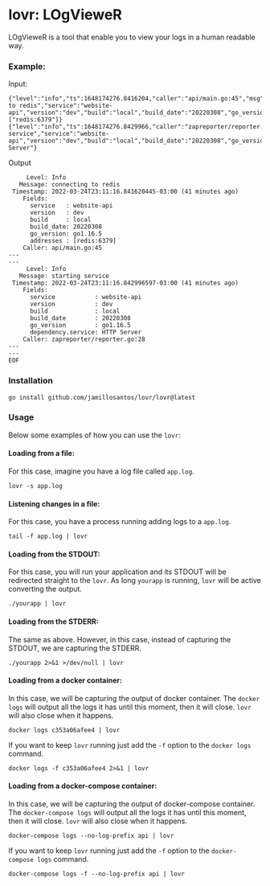 # lovr: LOgVieweR

LOgVieweR is a tool that enable you to view your logs in a human readable way.

### Example:

Input:
```
{"level":"info","ts":1648174276.8416204,"caller":"api/main.go:45","msg":"connecting to redis","service":"website-api","version":"dev","build":"local","build_date":"20220308","go_version":"go1.16.5","addresses":["redis:6379"]}
{"level":"info","ts":1648174276.8429966,"caller":"zapreporter/reporter.go:28","msg":"starting service","service":"website-api","version":"dev","build":"local","build_date":"20220308","go_version":"go1.16.5","dependency.service":"HTTP Server"}
```

Output
```
     Level: Info
   Message: connecting to redis
 Timestamp: 2022-03-24T23:11:16.841620445-03:00 (41 minutes ago)
    Fields:
      service   : website-api
      version   : dev
      build     : local
      build_date: 20220308
      go_version: go1.16.5
      addresses : [redis:6379]
    Caller: api/main.go:45
---
---
     Level: Info
   Message: starting service
 Timestamp: 2022-03-24T23:11:16.842996597-03:00 (41 minutes ago)
    Fields:
      service           : website-api
      version           : dev
      build             : local
      build_date        : 20220308
      go_version        : go1.16.5
      dependency.service: HTTP Server
    Caller: zapreporter/reporter.go:28
---
---
EOF
```

### Installation

```
go install github.com/jamillosantos/lovr/lovr@latest
```

### Usage

Below some examples of how you can use the `lovr`:

#### Loading from a file:

For this case, imagine you have a log file called `app.log`.

```
lovr -s app.log
```

#### Listening changes in a file:

For this case, you have a process running adding logs to a `app.log`.

```
tail -f app.log | lovr
```

#### Loading from the STDOUT:

For this case, you will run your application and its STDOUT will be redirected straight
to the `lovr`. As long `yourapp` is running, `lovr` will be active converting the output.

```
./yourapp | lovr
```

#### Loading from the STDERR:

The same as above. However, in this case, instead of capturing the STDOUT, we are capturing
the STDERR.

```
./yourapp 2>&1 >/dev/null | lovr
```

#### Loading from a docker container:

In this case, we will be capturing the output of docker container. The `docker logs`
will output all the logs it has until this moment, then it will close. `lovr` will
also close when it happens.

```
docker logs c353a06afee4 | lovr
```

If you want to keep `lovr` running just add the `-f` option to the `docker logs` 
command.

```
docker logs -f c353a06afee4 2>&1 | lovr
```

#### Loading from a docker-compose container:

In this case, we will be capturing the output of docker-compose container. The 
`docker-compose logs` will output all the logs it has until this moment, then it
will close. `lovr` will also close when it happens.

```
docker-compose logs --no-log-prefix api | lovr
```

If you want to keep `lovr` running just add the `-f` option to the `docker-compose logs`
command.

```
docker-compose logs -f --no-log-prefix api | lovr
```
